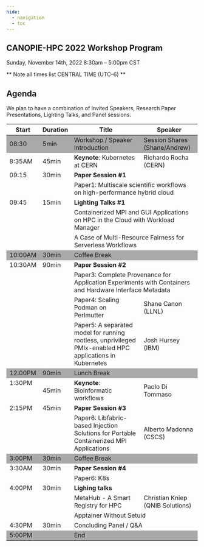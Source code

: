 ```yaml
---
hide:
  - navigation
  - toc
---
```


## CANOPIE-HPC 2022 Workshop Program
Sunday, November 14th, 2022
8:30am – 5:00pm CST

** Note all times list CENTRAL TIME (UTC–6) **


## Agenda

We plan to have a combination of Invited Speakers, Research Paper Presentations, Lighting Talks, and Panel sessions.

<table>
<thead>
  <tr>
    <th>Start</th>
    <th>Duration</th>
    <th>Title</th>
    <th>Speaker</th>
  </tr>
</thead>
<tbody>
    <tr style="background-color:#A9A9A9">
        <td>08:30</td>
        <td>5min</td>
        <td>Workshop / Speaker Introduction</td>
        <td>Session Shares (Shane/Andrew)</td>
    </tr>
    <tr>
        <td>8:35AM</td>
        <td>45min</td>
        <td><b>Keynote</b>: Kubernetes at CERN</td>
        <td>Richardo Rocha (CERN)</td>
    </tr>
    <tr>
        <td style="vertical-align:top" rowspan="2">09:15</td>
        <td style="vertical-align:top" rowspan="2">30min</td>
        <td colspan="3"><b>Paper Session #1</b></td>
    </tr>
    <tr>
        <td colspan="2">Paper1: Multiscale scientific workflows on high-performance hybrid cloud</td>
    </tr>
    <tr>
        <td style="vertical-align:top" rowspan="3">09:45</td>
        <td style="vertical-align:top" rowspan="3">15min</td>
        <td colspan="3"><b>Lighting Talks #1</b></td>
    </tr>
    <tr>
        <td colspan="2">Containerized MPI and GUI Applications on HPC in the Cloud with Workload Manager
        </td>
    </tr>
    <tr>
        <td colspan="2">A Case of Multi-Resource Fairness for Serverless Workflows</td>
    </tr>
    <tr style="background-color:#A9A9A9">
        <td>10:00AM</td>
        <td>30min</td>
        <td colspan="2">Coffee Break</td>
    </tr>
    <tr>
        <td style="vertical-align:top" rowspan="4">10:30AM</td>
        <td style="vertical-align:top" rowspan="4">90min</td>
        <td colspan="2"><b>Paper Session #2</b></td>
    </tr>
    <tr>
        <td colspan="2">Paper3: Complete Provenance for Application Experiments with Containers and Hardware Interface Metadata</td>
    </tr>
    <tr>
        <td>Paper4: Scaling Podman on Perlmutter</td>
        <td>Shane Canon	(LLNL)</td>
    </tr>
    <tr>
        <td>Paper5: A separated model for running rootless, unprivileged PMIx-enabled HPC applications in Kubernetes</td>
        <td>Josh Hursey (IBM)</td> 
    </tr>
    <!--<tr>
        <td>11:45AM</td>
        <td>15min</td>
        <td colspan="2">Morning Q&A</td>
    </tr>-->
    <tr style="background-color:#A9A9A9">
        <td>12:00PM</td>
        <td>90min</td>
        <td colspan="2">Lunch Break</td>
    </tr>
    <tr>
        <td style="vertical-align:top">1:30PM</td>
        <td>45min</td>
        <td><b>Keynote</b>: Bioinformatic workflows</td>
        <td>Paolo Di Tommaso</td>
    </tr>
    <tr>
        <td style="vertical-align:top"  rowspan="2">2:15PM</td>
        <td style="vertical-align:top"  rowspan="2">45min</td>
        <td colspan="2"><b>Paper Session #3</b></td>
    </tr>    
    <tr>
        <td>Paper6: Libfabric-based Injection Solutions for Portable Containerized MPI Applications</td>
        <td>Alberto Madonna (CSCS)</td>
    </tr>
    <tr style="background-color:#A9A9A9">
        <td>3:00PM</td>
        <td>30min</td>
        <td colspan="2">Coffee Break</td>
    </tr>
    <tr>
        <td style="vertical-align:top" rowspan="2">3:30AM</td>
        <td style="vertical-align:top" rowspan="2">30min</td>
        <td colspan="2"><b>Paper Session #4</b></td>
    </tr>
    <tr>
        <td colspan="2">Paper6: K8s</td>
    </tr>
    <tr>
        <td style="vertical-align:top" rowspan="3">4:00PM</td>
        <td style="vertical-align:top" rowspan="3">30min</td>
        <td colspan="2"><b>Lighing talks</b></td>
    </tr>
    <tr>
        <td>MetaHub - A Smart Registry for HPC</td>
        <td>Christian Kniep (QNIB Solutions)</td>
    </tr> 
    <tr>
        <td colspan="2">Apptainer Without Setuid</td>
    </tr>
    <tr>
        <td>4:30PM</td>
        <td>30min</td>
        <td colspan="2">Concluding Panel / Q&A</td>
    </tr>
    <tr style="background-color:#A9A9A9">
        <td colspan="2">5:00PM</td>
        <td colspan="2">End</td>
    </tr>
</tbody>
</table>